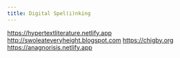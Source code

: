 ```yaml
---
title: Digital Spel(i)nking
---
```

<https://hypertextliterature.netlify.app>
<http://swoleateveryheight.blogspot.com>
<https://chigby.org>
<https://anagnorisis.netlify.app>

